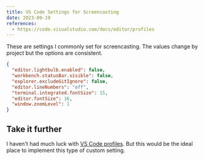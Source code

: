 ```yaml
---
title: VS Code Settings for Screencasting
date: 2023-09-19
references:
  - https://code.visualstudio.com/docs/editor/profiles
---
```


These are settings I commonly set for screencasting.
The values change by project but the options are consistent.

```json
{
  "editor.lightbulb.enabled": false,
  "workbench.statusBar.visible": false,
  "explorer.excludeGitIgnore": false,
  "editor.lineNumbers": "off",
  "terminal.integrated.fontSize": 15,
  "editor.fontSize": 16,
  "window.zoomLevel": 1
}
```

## Take it further

I haven't had much luck with [VS Code profiles](https://code.visualstudio.com/docs/editor/profiles). But this would be the ideal place to implement this type of custom setting.
